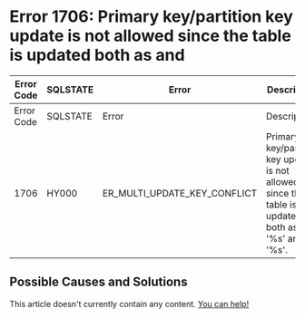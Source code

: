 
# Error 1706: Primary key/partition key update is not allowed since the table is updated both as and


| Error Code | SQLSTATE | Error | Description |
| --- | --- | --- | --- |
| Error Code | SQLSTATE | Error | Description |
| 1706 | HY000 | ER_MULTI_UPDATE_KEY_CONFLICT | Primary key/partition key update is not allowed since the table is updated both as '%s' and '%s'. |




## Possible Causes and Solutions


This article doesn't currently contain any content. [You can help!](/en/writing-and-editing-knowledge-base-articles/)

